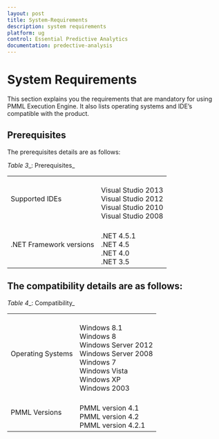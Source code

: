 ```yaml
---
layout: post
title: System-Requirements
description: system requirements
platform: ug
control: Essential Predictive Analytics
documentation: predective-analysis
---
```


# System Requirements

This section explains you the requirements that are mandatory for using PMML Execution Engine. It also lists operating systems and IDE’s compatible with the product.

## Prerequisites

The prerequisites details are as follows:

_Table_ _3__: Prerequisites_

<table>
<tr>
<td>
Supported IDEs</td><td>
<br>Visual Studio 2013<br>Visual Studio 2012<br>Visual Studio 2010<br> Visual Studio 2008 </td></tr>
<tr>
<td>
.NET Framework versions</td><td>
<br>.NET 4.5.1<br>.NET 4.5<br>.NET 4.0<br>.NET 3.5</td></tr>
</table>


## The compatibility details are as follows:

_Table_ _4__: Compatibility_

<table>
<tr>
<td>
Operating Systems</td><td>
<br>Windows 8.1<br>Windows 8<br>Windows Server 2012<br>Windows Server 2008<br>Windows 7<br>Windows Vista<br>Windows XP<br>Windows 2003</td></tr>
<tr>
<td>
PMML Versions</td><td>
<br>PMML version 4.1<br>PMML version 4.2<br>PMML version 4.2.1</td></tr>
</table>


